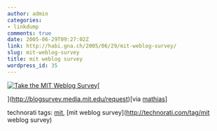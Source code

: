 ```yaml
---
author: admin
categories:
- linkdump
comments: true
date: 2005-06-29T09:27:02Z
link: http://habi.gna.ch/2005/06/29/mit-weblog-survey/
slug: mit-weblog-survey
title: mit weblog survey
wordpress_id: 35
---
```


[![Take the MIT Weblog Survey](http://blogsurvey.media.mit.edu/images/survey-science.gif)](http://blogsurvey.media.mit.edu/request)[



](http://blogsurvey.media.mit.edu/request)[via [mathias](http://www.gutfeldt.ch/matthias/blog/index.php)]





technorati tags: [mit](http://technorati.com/tag/mit), [mit weblog survey](http://technorati.com/tag/mit weblog survey)
